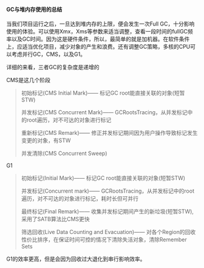 #### GC与堆内存使用的总结

当我们项目运行之后，一旦达到堆内存的上限，便会发生一次Full GC，十分影响使用的体验。可以使用Xmx，Xms等参数来适当调整，查看一段时间的fullGC频率以及GC时间。因为这是硬件条件，所以，最简单的就是加机器。在软件条件上，应适当优化项目，减少对象的产生和浪费。还有调整GC策略，多核的CPU可以考虑并行GC，CMS，以及G1。

详细的来看，三者GC的复杂度是递增的

CMS是这几个阶段

> 初始标记(CMS Initial Mark)—— 标记GC root能直接关联的对象(短暂STW)
>
> 并发标记(CMS Concurrent Mark)—— GCRootsTracing，从并发标记中的root遍历，对不可达的对象进行标记
>
> 重新标记(CMS Remark)—— 修正并发标记期间因为用户操作导致标记发生变更的对象，有STW
>
> 并发清除(CMS Concurrent Sweep)

G1

> 初始标记(Initial Mark)—— 标记GC root能直接关联的对象(短暂STW)
>
> 并发标记(Concurrent mark)—— GCRootsTracing，从并发标记中的root遍历，对不可达的对象进行标记，耗时长但可并行
>
> 最终标记(Final Remark)—— 收集并发标记期间产生的新垃圾(短暂STW),采用了SATB算法比CMS更快
>
> 筛选回收(Live Data Counting and Evacuation)—— 对各个Region的回收性价比排序，在保证时间可控的情况下清除失活对象，清除Remember Sets



G1的效率更高，但是会因为回收过大退化到串行影响效率。